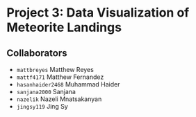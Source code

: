 # Project 3: Data Visualization of Meteorite Landings

## Collaborators
- `mattbreyes` Matthew Reyes
- `mattf4171` Matthew Fernandez
- `hasanhaider2468` Muhammad Haider
- `sanjana2000` Sanjana 
- `nazelik` Nazeli Mnatsakanyan
- `jingsy119` Jing Sy


